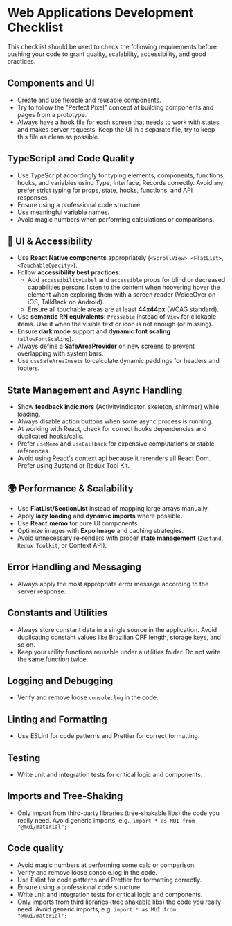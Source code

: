 # Web Applications Development Checklist

This checklist should be used to check the following requirements before pushing your code to grant quality, scalability, accessibility, and good practices.

## Components and UI
- Create and use flexible and reusable components.
- Try to follow the "Perfect Pixel" concept at building components and pages from a prototype.
- Always have a hook file for each screen that needs to work with states and makes server requests. Keep the UI in a separate file, try to keep this file as clean as possible.

## TypeScript and Code Quality
- Use TypeScript accordingly for typing elements, components, functions, hooks, and variables using Type, Interface, Records correctly. Avoid `any`; prefer strict typing for props, state, hooks, functions, and API responses.
- Ensure using a professional code structure.
- Use meaningful variable names. 
- Avoid magic numbers when performing calculations or comparisons.

## 🎨 UI & Accessibility
- Use **React Native components** appropriately (`<ScrollView>`, `<FlatList>`, `<TouchableOpacity>`).  
- Follow **accessibility best practices**:  
  - Add `accessibilityLabel` and `accessible` props for blind or decreased capabilities persons listen to the content when hoovering hover the element when exploring them with a screen reader (VoiceOver on iOS, TalkBack on Android).  
  - Ensure all touchable areas are at least **44x44px** (WCAG standard).  
- Use **semantic RN equivalents**: `Pressable` instead of `View` for clickable items. Use it when the visible text or icon is not enough (or missing).
- Ensure **dark mode** support and **dynamic font scaling** (`allowFontScaling`).  
- Always define a **SafeAreaProvider** on new screens to prevent overlapping with system bars.  
- Use `useSafeAreaInsets` to calculate dynamic paddings for headers and footers.

## State Management and Async Handling
- Show **feedback indicators** (ActivityIndicator, skeleton, shimmer) while loading.  
- Always disable action buttons when some async process is running.
- At working with React, check for correct hooks dependencies and duplicated hooks/calls.
- Prefer `useMemo` and `useCallback` for expensive computations or stable references.
- Avoid using React's context api because it rerenders all React Dom. Prefer using Zustand or Redux Tool Kit.

## 🌍 Performance & Scalability
- Use **FlatList/SectionList** instead of mapping large arrays manually.  
- Apply **lazy loading** and **dynamic imports** where possible.  
- Use **React.memo** for pure UI components.  
- Optimize images with **Expo Image** and caching strategies.  
- Avoid unnecessary re-renders with proper **state management** (`Zustand`, `Redux Toolkit`, or Context API).  

## Error Handling and Messaging
- Always apply the most appropriate error message according to the server response.

## Constants and Utilities
- Always store constant data in a single source in the application. Avoid duplicating constant values like Brazilian CPF length, storage keys, and so on.
- Keep your utility functions reusable under a utilities folder. Do not write the same function twice.

## Logging and Debugging
- Verify and remove loose `console.log` in the code.

## Linting and Formatting
- Use ESLint for code patterns and Prettier for correct formatting.

## Testing
- Write unit and integration tests for critical logic and components.

## Imports and Tree-Shaking
- Only import from third-party libraries (tree-shakable libs) the code you really need. Avoid generic imports, e.g., `import * as MUI from "@mui/material";`

## Code quality
- Avoid magic numbers at performing some calc or comparison.
- Verify and remove loose console.log in the code.
- Use Eslint for code patterns and Prettier for formatting correctly.
- Ensure using a professional code structure.
- Write unit and integration tests for critical logic and components.
- Only imports from third libraries (tree shakable libs) the code you really need. Avoid generic imports, e.g. `import * as MUI from "@mui/material"; `
  
